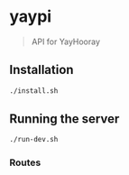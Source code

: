 # yaypi

> API for YayHooray

## Installation

```bash
./install.sh
```

## Running the server

```bash
./run-dev.sh
```

### Routes

